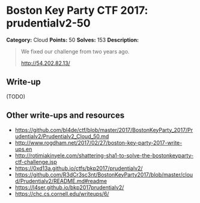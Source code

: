 # Boston Key Party CTF 2017: prudentialv2-50

**Category:** Cloud
**Points:** 50
**Solves:** 153
**Description:**

> We fixed our challenge from two years ago.
>
> <http://54.202.82.13/>

## Write-up

(TODO)

## Other write-ups and resources

* <https://github.com/bl4de/ctf/blob/master/2017/BostonKeyParty_2017/Prudentialv2/Prudentialv2_Cloud_50.md>
* <http://www.rogdham.net/2017/02/27/boston-key-party-2017-write-ups.en>
* <http://rotimiakinyele.com/shattering-sha1-to-solve-the-bostonkeyparty-ctf-challenge.jsp>
* <https://0xd13a.github.io/ctfs/bkp2017/prudentialv2/>
* <https://github.com/R3dCr3sc3nt/BostonKeyParty2017/blob/master/cloud/Prudentialv2/README.md#readme>
* <https://l4ser.github.io/bkp2017prudentialv2/>
* <https://chc.cs.cornell.edu/writeups/6/>
